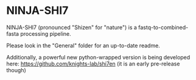 # NINJA-SHI7
NINJA-SHI7 (pronounced "Shizen" for "nature") is a fastq-to-combined-fasta processing pipeline. 

Please look in the "General" folder for an up-to-date readme. 

Additionally, a powerful new python-wrapped version is being developed here: https://github.com/knights-lab/shi7en (it is an early pre-release though)
